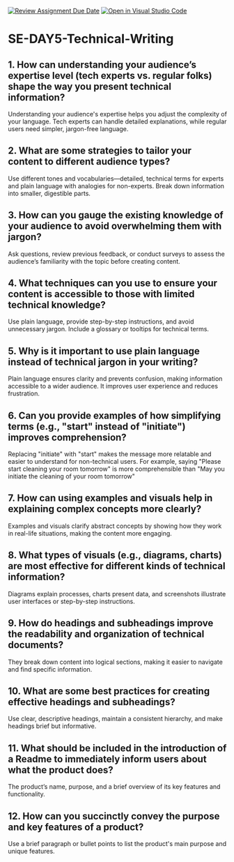 [![Review Assignment Due Date](https://classroom.github.com/assets/deadline-readme-button-22041afd0340ce965d47ae6ef1cefeee28c7c493a6346c4f15d667ab976d596c.svg)](https://classroom.github.com/a/zsAR-pyY)
[![Open in Visual Studio Code](https://classroom.github.com/assets/open-in-vscode-2e0aaae1b6195c2367325f4f02e2d04e9abb55f0b24a779b69b11b9e10269abc.svg)](https://classroom.github.com/online_ide?assignment_repo_id=18506767&assignment_repo_type=AssignmentRepo)
# SE-DAY5-Technical-Writing
## 1. How can understanding your audience’s expertise level (tech experts vs. regular folks) shape the way you present technical information?
Understanding your audience's expertise helps you adjust the complexity of your language. Tech experts can handle detailed explanations, while regular users need simpler, jargon-free language.

## 2. What are some strategies to tailor your content to different audience types?
Use different tones and vocabularies—detailed, technical terms for experts and plain language with analogies for non-experts. Break down information into smaller, digestible parts.

## 3. How can you gauge the existing knowledge of your audience to avoid overwhelming them with jargon?
Ask questions, review previous feedback, or conduct surveys to assess the audience’s familiarity with the topic before creating content.

## 4. What techniques can you use to ensure your content is accessible to those with limited technical knowledge?
Use plain language, provide step-by-step instructions, and avoid unnecessary jargon. Include a glossary or tooltips for technical terms.

## 5. Why is it important to use plain language instead of technical jargon in your writing?
Plain language ensures clarity and prevents confusion, making information accessible to a wider audience. It improves user experience and reduces frustration.

## 6. Can you provide examples of how simplifying terms (e.g., "start" instead of "initiate") improves comprehension?
Replacing "initiate" with "start" makes the message more relatable and easier to understand for non-technical users. For example, saying "Please start cleaning your room tomorrow" is more comprehensible than "May you initiate the cleaning of your room tomorrow"

## 7. How can using examples and visuals help in explaining complex concepts more clearly?
Examples and visuals clarify abstract concepts by showing how they work in real-life situations, making the content more engaging.

## 8. What types of visuals (e.g., diagrams, charts) are most effective for different kinds of technical information?
Diagrams explain processes, charts present data, and screenshots illustrate user interfaces or step-by-step instructions.

## 9. How do headings and subheadings improve the readability and organization of technical documents?
They break down content into logical sections, making it easier to navigate and find specific information.

## 10. What are some best practices for creating effective headings and subheadings?
Use clear, descriptive headings, maintain a consistent hierarchy, and make headings brief but informative.

## 11. What should be included in the introduction of a Readme to immediately inform users about what the product does?
The product’s name, purpose, and a brief overview of its key features and functionality.

## 12. How can you succinctly convey the purpose and key features of a product?
Use a brief paragraph or bullet points to list the product's main purpose and unique features.
